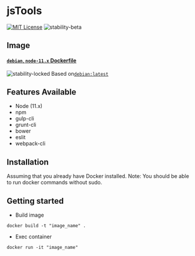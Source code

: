 # jsTools
[![MIT License](https://img.shields.io/github/license/mkenney/k8s-proxy.svg)](https://github.com/jhonatantft/docker/blob/master/LICENSE)
![stability-beta](https://img.shields.io/badge/stability-beta-33bbff.svg)

## Image
  #### [`debian`, `node-11.x` Dockerfile](https://github.com/jhonatantft/docker/blob/master/jstools/Dockerfile)
![stability-locked](https://img.shields.io/badge/stability-locked-4b0088.svg) Based on[`debian:latest`](https://hub.docker.com/_/debian)

## Features Available
 - Node (11.x)
 - npm
 - gulp-cli
 - grunt-cli
 - bower
 - eslit
 - webpack-cli

## Installation
Assuming that you already have Docker installed.
Note: You should be able to run docker commands without sudo.

## Getting started
- Build image
```
docker build -t "image_name" .
```
- Exec container
```
docker run -it "image_name"
```

